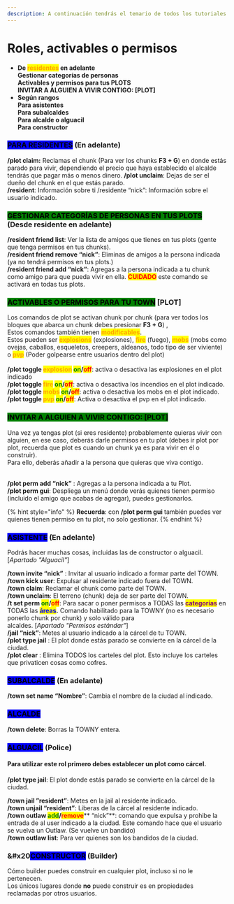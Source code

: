 ```yaml
---
description: A continuación tendrás el temario de todos los tutoriales y explicaciones que verás en esta guía.
---
```


# Roles, activables o permisos

- **De **<mark style="color:orange;">**residentes**</mark>** en adelante**\
  &#x20;                **Gestionar categorías de personas**\
  &#x20;                **Activables y permisos para tus PLOTS**\
  &#x20;                **INVITAR A ALGUIEN A VIVIR CONTIGO: \[PLOT]**
- **Según rangos**\
  &#x20;                   **Para asistentes**\
  &#x20;                   **Para subalcaldes**\
  &#x20;                   **Para alcalde o alguacil**\
  &#x20;                   **Para constructor**

### <mark style="background-color:blue;">PARA RESIDENTES</mark> (En adelante)

**/plot claim:** Reclamas el chunk (Para ver los chunks **F3 + G**) en donde estás parado para vivir, dependiendo el precio que haya establecido el alcalde tendrás que pagar más o menos dinero. **/plot unclaim**: Dejas de ser el dueño del chunk en el que estás parado. \
**/resident**: Información sobre ti /residente “nick”: Información sobre el usuario indicado.

### <mark style="background-color:green;">GESTIONAR CATEGORÍAS DE PERSONAS EN TUS PLOTS</mark> (Desde residente en adelante)

**/resident friend list**: Ver la lista de amigos que tienes en tus plots (gente que tenga permisos en tus chunks). \
**/resident friend remove “nick”**: Eliminas de amigos a la persona indicada (ya no tendrá permisos en tus plots.) \
**/resident friend add “nick”**: Agregas a la persona indicada a tu chunk como amigo para que pueda vivir en ella. <mark style="color:red;">**CUIDADO**</mark> este comando se activará en todas tus plots.

### <mark style="background-color:green;">ACTIVABLES O PERMISOS PARA TU TOWN</mark> \[PLOT]

Los comandos de plot se activan chunk por chunk (para ver todos los bloques que abarca un chunk debes presionar **F3 + G**) ,\
Estos comandos también tienen <mark style="color:orange;">**modificables**</mark>.\
Estos pueden ser <mark style="color:orange;">**explosions**</mark> (explosiones), <mark style="color:orange;">**fire**</mark> (fuego), <mark style="color:orange;">**mobs**</mark> (mobs como ovejas, caballos, esqueletos, creepers, aldeanos, todo tipo de ser viviente) o <mark style="color:orange;">**pvp**</mark> (Poder golpearse entre usuarios dentro del plot)\
\
**/plot toggle **<mark style="color:orange;">**explosion**</mark> <mark style="color:green;">**on**</mark>**/**<mark style="color:red;">**off**</mark>: activa o desactiva las explosiones en el plot indicado\
**/plot toggle **<mark style="color:orange;">**fire**</mark> <mark style="color:green;">**on**</mark>**/**<mark style="color:red;">**off**</mark>: activa o desactiva los incendios en el plot indicado.\
**/plot toggle **<mark style="color:orange;">**mobs**</mark> <mark style="color:green;">**on**</mark>**/**<mark style="color:red;">**off**</mark>: activa o desactiva los mobs en el plot indicado.\
**/plot toggle **<mark style="color:orange;">**pvp**</mark> <mark style="color:green;">**on**</mark>**/**<mark style="color:red;">**off**</mark>: Activa o desactiva el pvp en el plot indicado.

### <mark style="background-color:green;">**INVITAR A ALGUIEN A VIVIR CONTIGO: \[PLOT]**</mark>

Una vez ya tengas plot (si eres residente) probablemente quieras vivir con alguien, en ese caso, deberás darle permisos en tu plot (debes ir plot por plot, recuerda que plot es cuando un chunk ya es para vivir en él o construir).\
Para ello, deberás añadir a la persona que quieras que viva contigo.

\
**/plot perm add “nick”** : Agregas a la persona indicada a tu Plot.\
**/plot perm gui**: Despliega un menú donde verás quienes tienen permiso (incluido el amigo que acabas de agregar), puedes gestionarlos.

{% hint style="info" %}
**Recuerda**: con **/plot perm gui** también puedes ver quienes tienen permiso en tu plot, no solo gestionar.
{% endhint %}

### <mark style="background-color:blue;">ASISTENTE</mark> (En adelante)

Podrás hacer muchas cosas, incluidas las de constructor o alguacil. \[_Apartado "Alguacil"_]

**/town invite “nick”** : Invitar al usuario indicado a formar parte del TOWN.\
**/town kick user**: Expulsar al residente indicado fuera del TOWN. \
**/town claim**: Reclamar el chunk como parte del TOWN.\
**/town unclaim**: El terreno (chunk) deja de ser parte del TOWN.\
**/t set perm **<mark style="color:green;">**on**</mark>**/**<mark style="color:red;">**off**</mark>: Para sacar o poner permisos a TODAS las <mark style="color:purple;">**categorías**</mark> en TODAS las <mark style="color:blue;">**áreas**</mark>**.** Comando habilitado para la TOWNY (no es necesario ponerlo chunk por chunk) y solo válido para\
alcaldes. \[_Apartado "Permisos estándar"_]\
**/jail “nick”**:  Metes al usuario indicado a la cárcel de tu TOWN.\
**/plot type jail** : El plot donde estás parado se convierte en la cárcel de la ciudad.\
**/plot clear** : Elimina TODOS los carteles del plot. Esto incluye los carteles que privaticen cosas como cofres.

### <mark style="background-color:blue;">SUBALCALDE</mark> (En adelante)

**/town set name “Nombre”**: Cambia el nombre de la ciudad al indicado.

### <mark style="background-color:blue;">ALCALDE</mark>

**/town delete**: Borras la TOWNY entera.

### <mark style="background-color:blue;">ALGUACIL</mark> (Police)

#### Para utilizar este rol primero debes establecer un plot como cárcel.

**/plot type jail**: El plot donde estás parado se convierte en la cárcel de la ciudad.

**/town jail ”resident”**: Metes en la jail al residente indicado.\
**/town unjail “resident”**: Liberas de la cárcel al residente indicado.\
**/town outlaw **<mark style="color:green;">**add**</mark>**/**<mark style="color:red;">**remove**</mark>\*\* “nick”\*\*:  comando que expulsa y prohibe la entrada de al user indicado a la ciudad. Este comando hace que el usuario se vuelva un Outlaw. (Se vuelve un bandido)\
**/town outlaw list**: Para ver quienes son los bandidos de la ciudad.

### \&#x20<mark style="background-color:blue;">CONSTRUCTOR</mark> (Builder)

Cómo builder puedes construir en cualquier plot, incluso si no le pertenecen.\
Los únicos lugares donde **no** puede construir es en propiedades reclamadas por otros usuarios.
